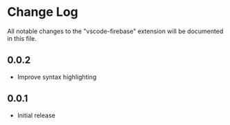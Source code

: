 # Change Log

All notable changes to the "vscode-firebase" extension will be documented in this file.

## 0.0.2

- Improve syntax highlighting

## 0.0.1

- Initial release
